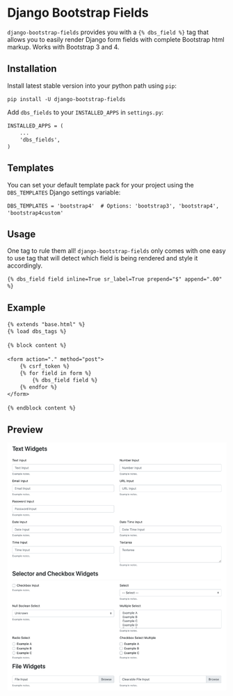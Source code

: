 # Django Bootstrap Fields

`django-bootstrap-fields` provides you with a `{% dbs_field %}` tag that allows you to easily render Django form fields with complete Bootstrap html markup. Works with Bootstrap 3 and 4.

## Installation

Install latest stable version into your python path using `pip`:

~~~~
pip install -U django-bootstrap-fields
~~~~

Add `dbs_fields` to your `INSTALLED_APPS` in `settings.py`:

~~~~
INSTALLED_APPS = (
    ...
    'dbs_fields',
)
~~~~

## Templates

You can set your default template pack for your project using the `DBS_TEMPLATES` Django settings variable:

~~~~
DBS_TEMPLATES = 'bootstrap4'  # Options: 'bootstrap3', 'bootstrap4', 'bootstrap4custom'
~~~~

## Usage

One tag to rule them all! `django-bootstrap-fields` only comes with one easy to use tag that will detect which field is being rendered and style it accordingly.

~~~~
{% dbs_field field inline=True sr_label=True prepend="$" append=".00" %}
~~~~

## Example

~~~~
{% extends "base.html" %}
{% load dbs_tags %}

{% block content %}

<form action="." method="post">
    {% csrf_token %}
    {% for field in form %}
        {% dbs_field field %}
    {% endfor %}
</form>

{% endblock content %}
~~~~

## Preview

![Preview](preview.png)
